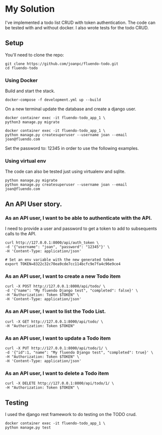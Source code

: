 # My Solution

I've implemented a todo list CRUD with token authentication. 
The code can be tested with and without docker.
I also wrote tests for the todo CRUD.


## Setup

You'll need to clone the repo:

    git clone https://github.com/joanpc/fluendo-todo.git
    cd fluendo-todo

### Using Docker

Build and start the stack.

    docker-compose -f development.yml up --build

On a new terminal update the database and create a django user.

    docker container exec -it fluendo-todo_app_1 \
    python3 manage.py migrate
    
    docker container exec -it fluendo-todo_app_1 \
    python manage.py createsuperuser --username joan --email joan@fluendo.com

Set the password to: 12345 in order to use the following examples.
    

### Using virtual env

The code can also be tested just using virtualenv and sqlite.

    python manage.py migrate
    python manage.py createsuperuser --username joan --email joan@fluendo.com


## An API User story.


### As an API user, I want to be able to authenticate with the API.


I need to provide a user and password to get a token to add to subsequents calls to the API.

    curl http://127.0.0.1:8000/api/auth_token \
    -d '{"username": "joan", "password": "12345"}' \
    -H 'Content-Type: application/json'

    # Set an env variable with the new generated token
    export TOKEN=8322c32c70ea9cde7cc114bcfc9e7fa4c96e9ce4

### As an API user, I want to create a new Todo item

    curl -X POST http://127.0.0.1:8000/api/todo/ \
    -d '{"name": "My fluendo Django test", "completed": false}' \
    -H "Authorization: Token $TOKEN" \
    -H 'Content-Type: application/json'
    

### As an API user, I want to list the Todo  List.

    curl -X GET http://127.0.0.1:8000/api/todo/ \
    -H "Authorization: Token $TOKEN"


### As an API user, I want to update a Todo item

    curl -X PUT http://127.0.0.1:8000/api/todo/1/ \
    -d '{"id":1, "name": "My fluendo Django test", "completed": true}' \
    -H "Authorization: Token $TOKEN" \
    -H 'Content-Type: application/json'

### As an API user, I want to delete a Todo item

    curl -X DELETE http://127.0.0.1:8000/api/todo/1/ \
    -H "Authorization: Token $TOKEN" \
    

## Testing

I used the django rest framework to do testing on the TODO crud.

    docker container exec -it fluendo-todo_app_1 \
    python manage.py test
